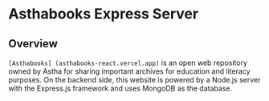 # Asthabooks Express Server

## Overview
`[Asthabooks] (asthabooks-react.vercel.app)` is an open web repository owned by Astha for sharing important archives for education and literacy purposes. On the backend side, this website is powered by a Node.js server with the Express.js framework and uses MongoDB as the database.
